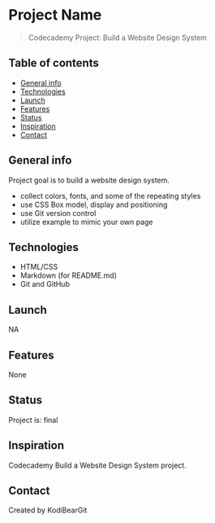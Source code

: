 # Project Name
> Codecademy Project: Build a Website Design System

## Table of contents
* [General info](#general-info)
* [Technologies](#technologies)
* [Launch](#launch)
* [Features](#features)
* [Status](#status)
* [Inspiration](#inspiration)
* [Contact](#contact)

## General info
Project goal is to build a website design system.
* collect colors, fonts, and some of the repeating styles
* use CSS Box model, display and positioning
* use Git version control
* utilize example to mimic your own page


## Technologies
* HTML/CSS
* Markdown (for README.md)
* Git and GitHub

## Launch
NA

## Features
None

## Status
Project is: final

## Inspiration
Codecademy Build a Website Design System project.

## Contact
Created by KodiBearGit